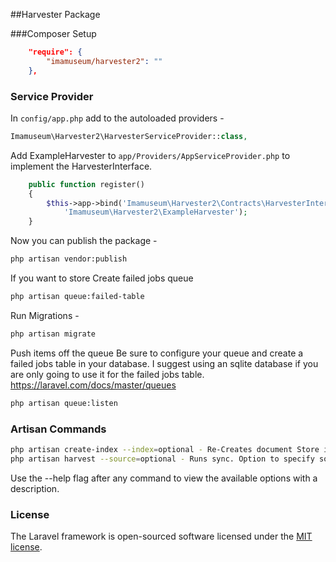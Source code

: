 ##Harvester Package

###Composer Setup
```json
    "require": {
        "imamuseum/harvester2": ""
    },
```

### Service Provider
In `config/app.php` add to the autoloaded providers -
```php
Imamuseum\Harvester2\HarvesterServiceProvider::class,
```

Add ExampleHarvester to `app/Providers/AppServiceProvider.php` to implement the HarvesterInterface.
```php
    public function register()
    {
        $this->app->bind('Imamuseum\Harvester2\Contracts\HarvesterInterface',
            'Imamuseum\Harvester2\ExampleHarvester');
    }
```

Now you can publish the package -
```sh
php artisan vendor:publish

```

If you want to store Create failed jobs queue
```sh
php artisan queue:failed-table
```

Run Migrations -
```sh
php artisan migrate
```

Push items off the queue 
Be sure to configure your queue and create a failed jobs table in your database.
I suggest using an sqlite database if you are only going to use it for the failed jobs table.
https://laravel.com/docs/master/queues
```sh
php artisan queue:listen
```

### Artisan Commands
```sh
php artisan create-index --index=optional - Re-Creates document Store indices according to config. Option to specify which index.
php artisan harvest --source=optional - Runs sync. Option to specify source
```
Use the --help flag after any command to view the available options with a description.

### License
The Laravel framework is open-sourced software licensed under the [MIT license](http://opensource.org/licenses/MIT).

